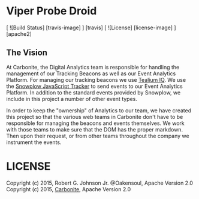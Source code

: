 # Viper Probe Droid
[ ![Build Status] [travis-image] ] [travis]
[ ![License] [license-image] ] [apache2]

## The Vision
At Carbonite, the Digital Analytics team is responsible for handling the
management of our Tracking Beacons as well as our Event Analytics Platform. For
managing our tracking beacons we use [Tealium IQ](http://tealium.com). We use
the [Snowplow JavaScript Tracker](https://github.com/snowplow/snowplow-javascript-tracker)
to send events to our Event Analytics Platform. In addition to the standard
events provided by Snowplow, we include in this project a number of other
event types.

In order to keep the "ownership" of Analytics to our team, we have created this
project so that the various web teams in Carbonite don't have to be responsible
for managing the beacons and events themselves. We work with those teams to
make sure that the DOM has the proper markdown. Then upon their request, or
from other teams throughout the company we instrument the events.

# LICENSE
Copyright (c) 2015, Robert G. Johnson Jr. @Oakensoul, Apache Version 2.0
Copyright (c) 2015, [Carbonite](http://www.carbonite.com), Apache Version 2.0
